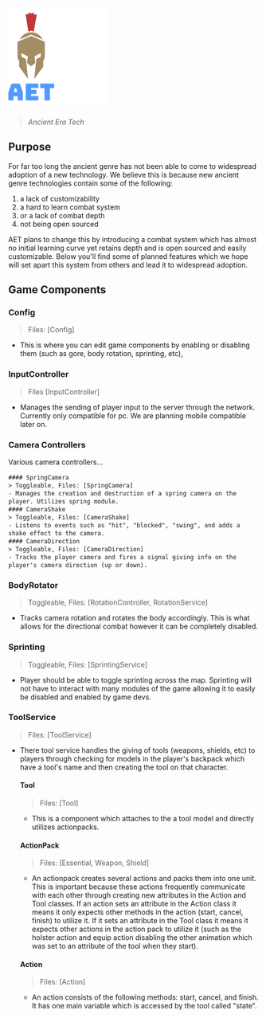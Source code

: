 

## ![alt text](GithubLogo.png)
> *Ancient Era Tech*

## Purpose

For far too long the ancient genre has not been able to come to widespread adoption of a new technology. We believe this is because new ancient genre technologies contain some of the following:

1. a lack of customizability
2. a hard to learn combat system 
3. or a lack of combat depth 
3. not being open sourced

AET plans to change this by introducing a combat system which has almost no initial learning curve yet retains depth and is open sourced and easily customizable. Below you'll find some of planned features which we hope will set apart this system from others and lead it to widespread adoption.

## Game Components

### Config
> Files: [Config]
- This is where you can edit game components by enabling or disabling them (such as gore, body rotation, sprinting, etc),

### InputController
> Files [InputController]
- Manages the sending of player input to the server through the network. Currently only compatible for pc. We are planning mobile compatible later on.

### Camera Controllers
Various camera controllers...

	#### SpringCamera
	> Toggleable, Files: [SpringCamera]
	- Manages the creation and destruction of a spring camera on the player. Utilizes spring module. 
	#### CameraShake
	> Toggleable, Files: [CameraShake]
	- Listens to events such as "hit", "blocked", "swing", and adds a shake effect to the camera.
	#### CameraDirection
	> Toggleable, Files: [CameraDirection]
	- Tracks the player camera and fires a signal giving info on the player's camera direction (up or down).

### BodyRotator
> Toggleable, Files: [RotationController, RotationService]
- Tracks camera rotation and rotates the body accordingly. This is what allows for the directional combat however it can be completely disabled.

### Sprinting 
> Toggleable, Files: [SprintingService]
- Player should be able to toggle sprinting across the map. Sprinting will not have to interact with many modules of the game allowing it to easily be disabled and enabled by game devs. 

### ToolService
> Files: [ToolService]
- There tool service handles the giving of tools (weapons, shields, etc) to players through checking for models in the player's backpack which have a tool's name and then creating the tool on that character.
	#### Tool
	> Files: [Tool]
	- This is a component which attaches to the a tool model and directly utilizes actionpacks.
	#### ActionPack
	> Files: [Essential, Weapon, Shield]
	- An actionpack creates several actions and packs them into one unit. This is important because these actions frequently communicate with each other through creating new attributes in the Action and Tool classes. If an action sets an attribute in the Action class it means it only expects other methods in the action (start, cancel, finish) to utilize it. If it sets an attribute in the Tool class it means it expects other actions in the action pack to utilize it (such as the holster action and equip action disabling the other animation which was set to an attribute of the tool when they start).
	#### Action
	> Files: [Action]
	- An action consists of the following methods: start, cancel, and finish. It has one main variable which is accessed by the tool called "state". 



